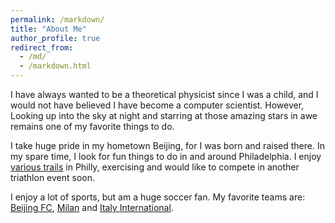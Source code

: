 ```yaml
---
permalink: /markdown/
title: "About Me"
author_profile: true
redirect_from: 
  - /md/
  - /markdown.html
---
```



I have always wanted to be a theoretical physicist since I was a child, and I would not have believed I have become a computer scientist. However, Looking up into the sky at night and starring at those amazing stars in awe remains one of my favorite things to do.

I take huge pride in my hometown Beijing, for I was born and raised there. In my spare time, I look for fun things to do in and around Philadelphia. I enjoy [various trails](https://www.alltrails.com/parks/us/pennsylvania/fairmount-park) in Philly, exercising and would like to compete in another triathlon event soon. 

I enjoy a lot of sports, but am a huge soccer fan. My favorite teams are: [Beijing FC](http://www.fcguoan.com/en/), [Milan](https://www.acmilan.com/it) and [Italy International](https://www.figc.it/it/home/). 

